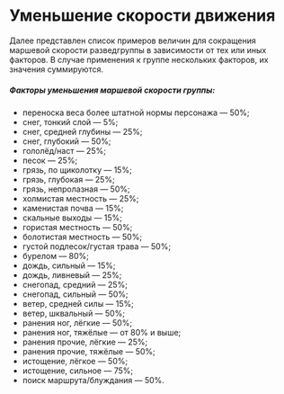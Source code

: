 # Уменьшение скорости движения
Далее представлен список примеров величин для сокращения маршевой скорости разведгруппы в зависимости от тех или иных факторов. В случае применения к группе нескольких факторов, их значения суммируются.

##### Факторы уменьшения маршевой скорости группы:

- переноска веса более штатной нормы персонажа — 50%;
- снег, тонкий слой — 5%;
- снег, средней глубины — 25%;
- снег, глубокий — 50%;
- гололёд/наст — 25%;
- песок — 25%;
- грязь, по щиколотку — 15%;
- грязь, глубокая — 25%;
- грязь, непролазная — 50%;
- холмистая местность — 25%;
- каменистая почва — 15%;
- скальные выходы — 15%;
- гористая местность — 50%;
- болотистая местность — 50%;
- густой подлесок/густая трава — 50%;
- бурелом — 80%;
- дождь, сильный — 15%;
- дождь, ливневый — 25%;
- снегопад, средний — 25%;
- снегопад, сильный — 50%;
- ветер, средней силы — 15%;
- ветер, шквальный — 50%;
- ранения ног, лёгкие — 50%;
- ранения ног, тяжёлые — от 80% и выше;
- ранения прочие, лёгкие — 25%;
- ранения прочие, тяжёлые — 50%;
- истощение, лёгкое — 50%;
- истощение, сильное — 75%;
- поиск маршрута/блуждания — 50%.
